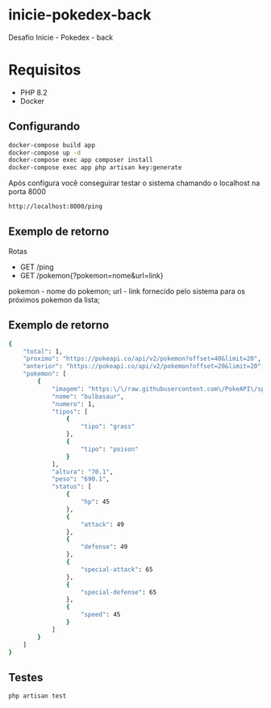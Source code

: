 # inicie-pokedex-back
Desafio Inicie - Pokedex - back

# Requisitos
- PHP 8.2
- Docker

## Configurando

```sh
docker-compose build app
docker-compose up -d
docker-compose exec app composer install
docker-compose exec app php artisan key:generate
```

Após configura você conseguirar testar o sistema chamando o localhost na porta 8000

```sh
http://localhost:8000/ping
```

## Exemplo de retorno

Rotas
- GET /ping
- GET /pokemon{?pokemon=nome&url=link}

pokemon - nome do pokemon;
url - link fornecido pelo sistema para os próximos pokemon da lista;

## Exemplo de retorno

```sh
{
	"total": 1,
	"proximo": "https://pokeapi.co/api/v2/pokemon?offset=40&limit=20",
	"anterior": "https://pokeapi.co/api/v2/pokemon?offset=20&limit=20",
	"pokemon": [
        {
			"imagem": "https:\/\/raw.githubusercontent.com\/PokeAPI\/sprites\/master\/sprites\/pokemon\/other\/official-artwork\/1.png",
			"nome": "bulbasaur",
			"numero": 1,
			"tipos": [
				{
					"tipo": "grass"
				},
				{
					"tipo": "poison"
				}
			],
			"altura": "70.1",
			"peso": "690.1",
			"status": [
				{
					"hp": 45
				},
				{
					"attack": 49
				},
				{
					"defense": 49
				},
				{
					"special-attack": 65
				},
				{
					"special-defense": 65
				},
				{
					"speed": 45
				}
			]
		}
    ]
}
```

## Testes

```sh
php artisan test
```
